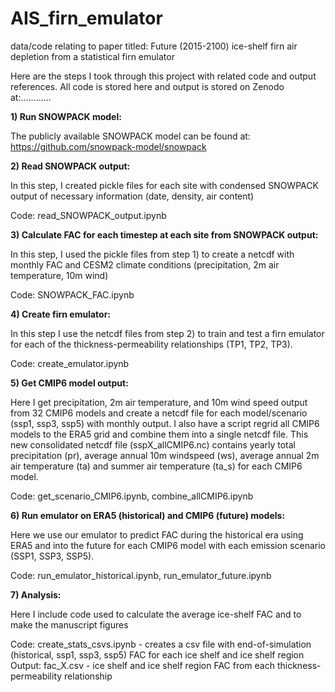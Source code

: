 # AIS_firn_emulator
data/code relating to paper titled: Future (2015-2100) ice-shelf firn air depletion from a statistical firn emulator

Here are the steps I took through this project with related code and output references. All code is stored here and output is stored on Zenodo at:............

**1) Run SNOWPACK model:**

The publicly available SNOWPACK model can be found at: https://github.com/snowpack-model/snowpack

**2) Read SNOWPACK output:**

In this step, I created pickle files for each site with condensed SNOWPACK output of necessary information (date, density, air content)

Code: read_SNOWPACK_output.ipynb

**3) Calculate FAC for each timestep at each site from SNOWPACK output:**

In this step, I used the pickle files from step 1) to create a netcdf with monthly FAC and CESM2 climate conditions (precipitation, 2m air temperature, 10m wind)

Code: SNOWPACK_FAC.ipynb

**4) Create firn emulator:**

In this step I use the netcdf files from step 2) to train and test a firn emulator for each of the thickness-permeability relationships (TP1, TP2, TP3).

Code: create_emulator.ipynb

**5) Get CMIP6 model output:**

Here I get precipitation, 2m air temperature, and 10m wind speed output from 32 CMIP6 models and create a netcdf file for each model/scenario (ssp1, ssp3, ssp5) with monthly output. I also have a script regrid all CMIP6 models to the ERA5 grid and combine them into a single netcdf file. This new consolidated netcdf file (sspX_allCMIP6.nc) contains yearly total precipitation (pr), average annual 10m windspeed (ws), average annual 2m air temperature (ta) and summer air temperature (ta_s) for each CMIP6 model.

Code: get_scenario_CMIP6.ipynb, combine_allCMIP6.ipynb

**6) Run emulator on ERA5 (historical) and CMIP6 (future) models:**

Here we use our emulator to predict FAC during the historical era using ERA5 and into the future for each CMIP6 model with each emission scenario (SSP1, SSP3, SSP5).

Code: run_emulator_historical.ipynb, run_emulator_future.ipynb

**7) Analysis:**

Here I include code used to calculate the average ice-shelf FAC and to make the manuscript figures

Code: create_stats_csvs.ipynb - creates a csv file with end-of-simulation (historical, ssp1, ssp3, ssp5) FAC for each ice shelf and ice shelf region
Output: fac_X.csv - ice shelf and ice shelf region FAC from each thickness-permeability relationship
